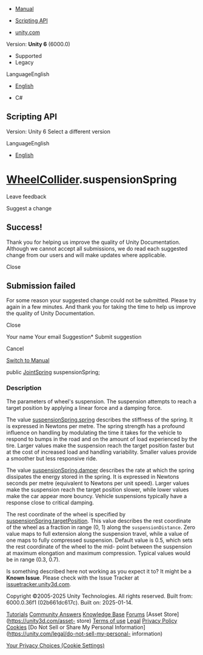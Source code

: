 [ ]()

  * [Manual](../Manual/index.html)
  * [Scripting API](../ScriptReference/index.html)

  * [unity.com](https://unity.com/)

Version: **Unity 6** (6000.0)

  * Supported
  * Legacy

LanguageEnglish

  * [English]()

  * C#

[ ](https://docs.unity3d.com)

## Scripting API

Version: Unity 6 Select a different version

LanguageEnglish

  * [English]()

#  [WheelCollider](WheelCollider.html).suspensionSpring

Leave feedback

Suggest a change

## Success!

Thank you for helping us improve the quality of Unity Documentation. Although
we cannot accept all submissions, we do read each suggested change from our
users and will make updates where applicable.

Close

## Submission failed

For some reason your suggested change could not be submitted. Please <a>try
again</a> in a few minutes. And thank you for taking the time to help us
improve the quality of Unity Documentation.

Close

Your name Your email Suggestion* Submit suggestion

Cancel

[Switch to Manual](../Manual/class-WheelCollider.html "Go to WheelCollider
Component in the Manual")

public [JointSpring](JointSpring.html) suspensionSpring;

### Description

The parameters of wheel's suspension. The suspension attempts to reach a
target position by applying a linear force and a damping force.

The value [suspensionSpring.spring](JointSpring-spring.html) describes the
stiffness of the spring. It is expressed in Newtons per metre. The spring
strength has a profound influence on handling by modulating the time it takes
for the vehicle to respond to bumps in the road and on the amount of load
experienced by the tire. Larger values make the suspension reach the target
position faster but at the cost of increased load and handling variability.
Smaller values provide a smoother but less responsive ride.  
  
The value [suspensionSpring.damper](JointSpring-spring.html) describes the
rate at which the spring dissipates the energy stored in the spring. It is
expressed in Newtons seconds per metre (equivalent to Newtons per unit speed).
Larger values make the suspension reach the target position slower, while
lower values make the car appear more bouncy. Vehicle suspensions typically
have a response close to critical damping.  
  
The rest coordinate of the wheel is specified by
[suspensionSpring.targetPosition](JointSpring-targetPosition.html). This value
describes the rest coordinate of the wheel as a fraction in range (0, 1) along
the `suspensionDistance`. Zero value maps to full extension along the
suspension travel, while a value of one maps to fully compressed suspension.
Default value is 0.5, which sets the rest coordinate of the wheel to the mid-
point between the suspension at maximum elongation and maximum compression.
Typical values would be in range (0.3, 0.7).

Is something described here not working as you expect it to? It might be a
**Known Issue**. Please check with the Issue Tracker at
[issuetracker.unity3d.com](https://issuetracker.unity3d.com).

Copyright ©2005-2025 Unity Technologies. All rights reserved. Built from:
6000.0.36f1 (02b661dc617c). Built on: 2025-01-14.

[Tutorials](https://unity3d.com/learn) [Community
Answers](https://answers.unity3d.com) [Knowledge
Base](https://support.unity3d.com/hc/en-us)
[Forums](https://forum.unity3d.com) [Asset Store](https://unity3d.com/asset-
store) [Terms of use](https://docs.unity3d.com/Manual/TermsOfUse.html)
[Legal](https://unity.com/legal) [Privacy
Policy](https://unity.com/legal/privacy-policy)
[Cookies](https://unity.com/legal/cookie-policy) [Do Not Sell or Share My
Personal Information](https://unity.com/legal/do-not-sell-my-personal-
information)

[Your Privacy Choices (Cookie Settings)](javascript:void\(0\);)

